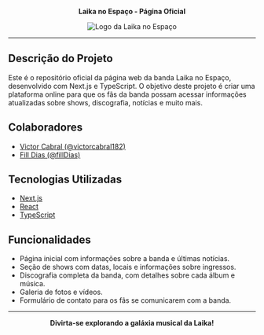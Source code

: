 **<p align="center">Laika no Espaço - Página Oficial</p>**

<p align="center">
  <img src="link_para_a_logo.png" alt="Logo da Laika no Espaço">
</p>

---

## Descrição do Projeto

Este é o repositório oficial da página web da banda Laika no Espaço, desenvolvido com Next.js e TypeScript. O objetivo deste projeto é criar uma plataforma online para que os fãs da banda possam acessar informações atualizadas sobre shows, discografia, notícias e muito mais.

## Colaboradores

- [Victor Cabral (@victorcabral182)](https://github.com/victorcabral182)
- [Fill Dias (@fillDias)](https://github.com/fillDias)

## Tecnologias Utilizadas

- [Next.js](https://nextjs.org/)
- [React](https://reactjs.org/)
- [TypeScript](https://www.typescriptlang.org/)

## Funcionalidades

- Página inicial com informações sobre a banda e últimas notícias.
- Seção de shows com datas, locais e informações sobre ingressos.
- Discografia completa da banda, com detalhes sobre cada álbum e música.
- Galeria de fotos e vídeos.
- Formulário de contato para os fãs se comunicarem com a banda.

---

**<p align="center">Divirta-se explorando a galáxia musical da Laika!</p>**

